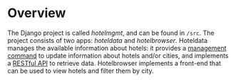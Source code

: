 # Overview
The Django project is called _hotelmgmt_, and can be found in `/src`. The project consists of two apps: _hoteldata_ and _hotelbrowser_. Hoteldata manages the available information about hotels: it provides a [management command](commands.md) to update information about hotels and/or cities, and implements a [RESTful API](endpoints.md) to retrieve data. Hotelbrowser implements a front-end that can be used to view hotels and filter them by city.
